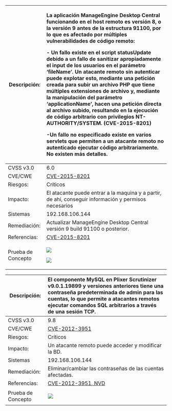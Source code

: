 |Descripción:|<p>La aplicación ManageEngine Desktop Central funcionando en el host remoto es versión 8, o la versión 9 antes de la estructura 91100, por lo que es afectado por múltiples vulnerabilidades de código remoto:</p><p>- Un fallo existe en el script statusUpdate debido a un fallo de sanitizar apropiadamente el input de los usuarios en el parámetro ‘fileName’. Un atacante remoto sin autenticar puede explotar esto, mediante una petición creada para subir un archivo PHP que tiene múltiples extensiones de archivo y, mediante la manipulación del parámetro ‘applicationName’, hacen una petición directa al archivo subido, resultando en la ejecución de código arbitrario con privilegios NT-AUTHORITY/SYSTEM. (CVE-2015-8201)</p><p>-Un fallo no especificado existe en varios servlets que permiten a un atacante remoto no autenticado ejecutar código arbitrariamente. No existen más detalles.</p>|
| - | :- |
|CVSS v3.0|6\.0|
|CVE/CWE|[CVE-2015-8201](https://nvd.nist.gov/vuln/detail/CVE-2015-82001)|
|Riesgos:|Críticos|
|Impacto:|El atacante puede entrar a la maquina y a partir, de ahí, conseguir información y permisos necesarios|
|Sistemas|192\.168.106.144|
|Remediación:|Actualizar ManageEngine Desktop Central versión 9 build 91100 o posterior.|
|Referencias:|[CVE-2015-8201](https://nvd.nist.gov/vuln/detail/CVE-2015-82001)|
|Prueba de Concepto| <p> ![](imagenes/Untitled.png) </p> <p>![](imagenes/Untitled_1.png)</p>|



|Descripción:|El componente MySQL en Plixer Scrutinizer v9.0.1.19899 y versiones anteriores tiene una contraseña predeterminada de admin para las cuentas, lo que permite a atacantes remotos ejecutar comandos SQL arbitrarios a través de una sesión TCP.|
| - | :- |
|CVSS v3.0|9\.8|
|CVE/CWE|[CVE-2012-3951](https://cve.mitre.org/cgi-bin/cvename.cgi?name=CVE-2012-3951)|
|Riesgos:|Críticos|
|Impacto:|Un atacante remoto puede acceder y modificar la BD.|
|Sistemas|192\.168.106.144|
|Remediación:|Eliminar/cambiar las contraseñas de las cuentas afectadas.|
|Referencias:|[CVE-2012-3951](https://cve.mitre.org/cgi-bin/cvename.cgi?name=CVE-2012-3951),[ NVD](https://nvd.nist.gov/vuln/detail/CVE-2012-3951)|
|Prueba de Concepto|<p>![](imagenes/Untitled_2.png)</p>|


